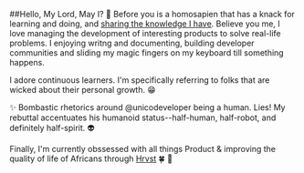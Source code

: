 ##Hello, My Lord, May I? 👋
Before you is a homosapien that has a knack for learning and doing, and [sharing the knowledge I have](https://hackernoon.com/u/Peculiar). Believe you me, I love managing the development of interesting products to solve real-life problems. I enjoying writng and documenting, building developer communities and sliding my magic fingers on my keyboard till something happens.

I adore continuous learners. I'm specifically referring to folks that are wicked about their personal growth. 😁

✨ Bombastic rhetorics around @unicodeveloper being a human. Lies! My rebuttal accentuates his humanoid status--half-human, half-robot, and definitely half-spirit. 👽

Finally, I'm currently obssessed with all things Product & improving the quality of life of Africans through [Hrvst](https://www.hrvst.market/) 🍀 🌱


